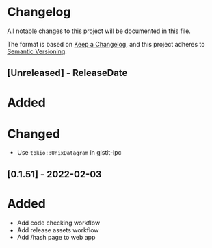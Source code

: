 # Changelog
All notable changes to this project will be documented in this file.

The format is based on [Keep a Changelog](https://keepachangelog.com/en/1.0.0/),
and this project adheres to [Semantic Versioning](https://semver.org/spec/v2.0.0.html).


## [Unreleased] - ReleaseDate
# Added

# Changed
- Use `tokio::UnixDatagram` in gistit-ipc


## [0.1.51] - 2022-02-03
# Added
- Add code checking workflow
- Add release assets workflow
- Add /hash page to web app

